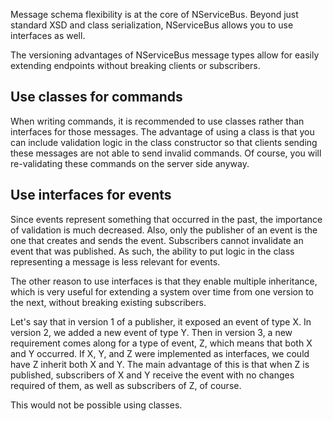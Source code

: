 <!--
title: "Messages as Interfaces"
tags: 
-->

Message schema flexibility is at the core of NServiceBus. Beyond just standard XSD and class serialization, NServiceBus allows you to use interfaces as well.

The versioning advantages of NServiceBus message types allow for easily extending endpoints without breaking clients or subscribers.

Use classes for commands
------------------------

When writing commands, it is recommended to use classes rather than interfaces for those messages. The advantage of using a class is that you can include validation logic in the class constructor so that clients sending these messages are not able to send invalid commands. Of course, you will re-validating these commands on the server side anyway.

Use interfaces for events
-------------------------

Since events represent something that occurred in the past, the importance of validation is much decreased. Also, only the publisher of an event is the one that creates and sends the event. Subscribers cannot invalidate an event that was published. As such, the ability to put logic in the class representing a message is less relevant for events.

The other reason to use interfaces is that they enable multiple inheritance, which is very useful for extending a system over time from one version to the next, without breaking existing subscribers.

Let's say that in version 1 of a publisher, it exposed an event of type X. In version 2, we added a new event of type Y. Then in version 3, a new requirement comes along for a type of event, Z, which means that both X and Y occurred. If X, Y, and Z were implemented as interfaces, we could have Z inherit both X and Y. The main advantage of this is that when Z is published, subscribers of X and Y receive the event with no changes required of them, as well as subscribers of Z, of course.

This would not be possible using classes.


